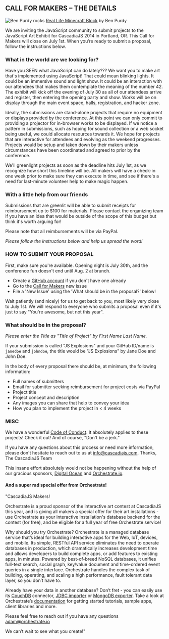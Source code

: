 ## CALL FOR MAKERS – THE DETAILS

![Ben Purdy rocks](http://static.squarespace.com/static/522958eae4b0c7795a1614e9/52dde5d4e4b02ffcb6b7bc1c/52df694de4b084050d4ddc36/1390373238016/home-minecraft.jpg?format=1500w)
[Real Life Minecraft Block](http://www.benpurdy.com/minecraft-block) by Ben Purdy

We are inviting the JavaScript community to submit projects to the JavaScript
Art Exhibit for CascadiaJS 2014 in Portland, OR. This Call for Makers will
close on July 1st. When you’re ready to submit a proposal, follow the
instructions below.

### What in the world are we looking for?
Have you SEEN what JavaScript can do lately??? We want you to make art that's
implemented using JavaScript! That could mean blinking lights. It could be an
immersive sound and light show. It could be an interaction with our attendees
that makes them contemplate the meaning of the number 42. The exhibit will kick
off the evening of July 30 as all of our attendees arrive and register, then
entering the opening party and show. Works will be on display through the main 
event space, halls, registration, and hacker zone. 

Ideally, the submissions are stand-alone projects that require no equipment or 
displays provided by the conference. At this point we can only commit to providing
a projector for in-browser works to be displayed. If we notice a pattern in 
submissions, such as hoping for sound collection or a web socket being useful, 
we could allocate resources towards it. We hope for projects that are interactive 
for attendees and evolving as the weekend progresses. Projects would be setup and 
taken down by their makers unless circumstances have been coordinated and agreed to 
prior by the conference.

We'll greenlight projects as soon as the deadline hits July 1st, as we
recognize how short this timeline will be. All makers will have a check-in one
week prior to make sure they can execute in time, and see if there's a need for
last-minute volunteer help to make magic happen.

### With a little help from our friends
Submissions that are greenlit will be able to submit receipts for reimbursement
up to $100 for materials. Please contact the organizing team if you have an
idea that would be outside of the scope of this budget but think it's worth
arguing for!

Please note that all reimbursements will be via PayPal.

*Please follow the instructions below and help us spread the word!*
### HOW TO SUBMIT YOUR PROPOSAL
First, make sure you're available. Opening night is July 30th, and the
conference fun doesn't end until Aug. 2 at brunch.
* Create a [GitHub account](github.com) if you don't have one already
* Go to the [Call for Makers](https://github.com/cascadiajs/2014.cascadiajs.com/issues/new) new issue
* File a 'New Issue' using the 'What should be in the proposal?' below!

Wait patiently (and nicely) for us to get back to you, most likely very close
to July 1st. We will respond to everyone who submits a proposal even if it's
just to say "You're awesome, but not this year".

### What should be in the proposal?
*Please enter the Title as "Title of Project" by First Name Last Name.*

If your submission is called "JS Explosions" and your GitHub ID/name is 
`janedoe` and `johndoe`, the title would be "JS Explosions" by Jane Doe and John Doe.

In the body of every proposal there should be, at minimum, the following information:
- Full names of submitters
- Email for submitter seeking reimbursement for project costs via PayPal
- Project title
- Project concept and description
- Any images you can share that help to convey your idea
- How you plan to implement the project in < 4 weeks

### MISC
We have a wonderful [Code of
Conduct](https://github.com/cascadiajs/2014.cascadiajs.com/blob/master/code-of-conduct.md).
It absolutely applies to these projects! Check it out! And of course, "Don't be
a jerk."

If you have any questions about this process or need more information, please
don't hesitate to reach out to us at
[info@cascadiajs.com](info@cascadiajs.com).
Thanks, The CascadiaJS Team


This insane effort absolutely would not be happening without the help of our
gracious sponsors, [Digital Ocean](http://digitalocean.com) and [Orchestrate.io](http://orchestrate.io).

#### And a super rad special offer from Orchestrate!
"CascadiaJS Makers!

Orchestrate is a proud sponsor of the interactive art contest at CascadiaJS this year, and is giving all makers a special offer for their art installations - use Orchestrate as your interactive installation's database backend for the contest (for free), and be eligible for a full year of free Orchestrate service!	

Why should you try Orchestrate? Orchestrate is a managed database service that’s ideal for building interactive apps for the Web, IoT, devices, and mobile. Its simple, RESTful API service eliminates the need to operate databases in production, which dramatically increases development time and allows developers to build complete apps, or add features to existing apps, in minutes. Powered by best-of-breed NoSQL databases, it unifies full-text search, social graph, key/value document and time-ordered event queries in a single interface. Orchestrate handles the complex task of building, operating, and scaling a high performance, fault tolerant data layer, so you don’t have to. 

Already have your data in another database? Don’t fret - you can easily use its [CouchDB](http://orchestrate.io/blog/2014/06/18/replicating-couchdb-to-orchestrate/) connector, [JDBC importer](https://github.com/orchestrate-io/jdbc-importer) or [MongoDB exporter](http://orchestrate.io/blog/2014/03/18/mongodb-to-orchestrate-in-a-few-simple-steps/). Take a look at Orchestrate’s [documentation](http://orchestrate.io/docs/) for getting started tutorials, sample apps, client libraries and more. 

Please feel free to reach out if you have any questions [adam@orchestrate.io](adam@orchestrate.io)

We can’t wait to see what you create!"

